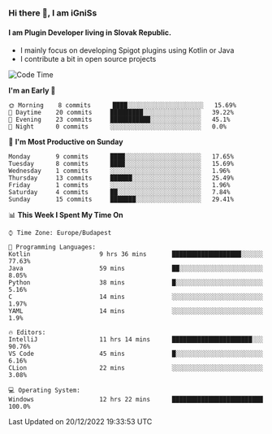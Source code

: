 ### Hi there 👋, I am iGniSs

#### I am Plugin Developer living in Slovak Republic.
- I mainly focus on developing Spigot plugins using Kotlin or Java
- I contribute a bit in open source projects

<!--START_SECTION:waka-->
![Code Time](http://img.shields.io/badge/Code%20Time-993%20hrs%2041%20mins-blue)

**I'm an Early 🐤** 

```text
🌞 Morning    8 commits      ████░░░░░░░░░░░░░░░░░░░░░   15.69% 
🌆 Daytime    20 commits     █████████░░░░░░░░░░░░░░░░   39.22% 
🌃 Evening    23 commits     ███████████░░░░░░░░░░░░░░   45.1% 
🌙 Night      0 commits      ░░░░░░░░░░░░░░░░░░░░░░░░░   0.0%

```
📅 **I'm Most Productive on Sunday** 

```text
Monday       9 commits      ████░░░░░░░░░░░░░░░░░░░░░   17.65% 
Tuesday      8 commits      ████░░░░░░░░░░░░░░░░░░░░░   15.69% 
Wednesday    1 commits      ░░░░░░░░░░░░░░░░░░░░░░░░░   1.96% 
Thursday     13 commits     ██████░░░░░░░░░░░░░░░░░░░   25.49% 
Friday       1 commits      ░░░░░░░░░░░░░░░░░░░░░░░░░   1.96% 
Saturday     4 commits      ██░░░░░░░░░░░░░░░░░░░░░░░   7.84% 
Sunday       15 commits     ███████░░░░░░░░░░░░░░░░░░   29.41%

```


📊 **This Week I Spent My Time On** 

```text
⌚︎ Time Zone: Europe/Budapest

💬 Programming Languages: 
Kotlin                   9 hrs 36 mins       ███████████████████░░░░░░   77.63% 
Java                     59 mins             ██░░░░░░░░░░░░░░░░░░░░░░░   8.05% 
Python                   38 mins             █░░░░░░░░░░░░░░░░░░░░░░░░   5.16% 
C                        14 mins             ░░░░░░░░░░░░░░░░░░░░░░░░░   1.97% 
YAML                     14 mins             ░░░░░░░░░░░░░░░░░░░░░░░░░   1.9%

🔥 Editors: 
IntelliJ                 11 hrs 14 mins      ██████████████████████░░░   90.76% 
VS Code                  45 mins             █░░░░░░░░░░░░░░░░░░░░░░░░   6.16% 
CLion                    22 mins             ░░░░░░░░░░░░░░░░░░░░░░░░░   3.08%

💻 Operating System: 
Windows                  12 hrs 22 mins      █████████████████████████   100.0%

```


 Last Updated on 20/12/2022 19:33:53 UTC
<!--END_SECTION:waka-->